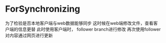 ﻿# ForSynchronizing
为了检验是否本地客户端与web数据能够同步
 这时候在web端修改文件，查看客户端的信息更替
 此时使用客户端时，
 follower branch进行修改
 再次使用follower对内容通过网页进行更新
